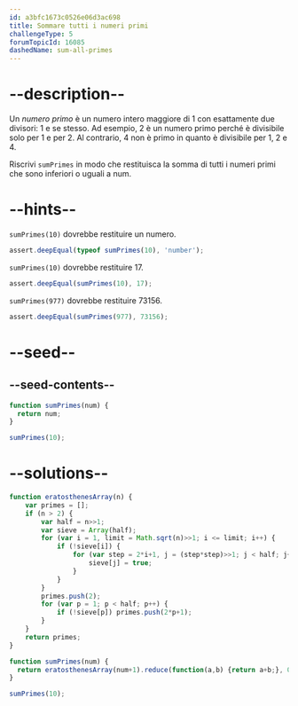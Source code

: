 ```yaml
---
id: a3bfc1673c0526e06d3ac698
title: Sommare tutti i numeri primi
challengeType: 5
forumTopicId: 16085
dashedName: sum-all-primes
---
```


# --description--

Un <dfn>numero primo</dfn> è un numero intero maggiore di 1 con esattamente due divisori: 1 e se stesso. Ad esempio, 2 è un numero primo perché è divisibile solo per 1 e per 2. Al contrario, 4 non è primo in quanto è divisibile per 1, 2 e 4.

Riscrivi `sumPrimes` in modo che restituisca la somma di tutti i numeri primi che sono inferiori o uguali a num.

# --hints--

`sumPrimes(10)` dovrebbe restituire un numero.

```js
assert.deepEqual(typeof sumPrimes(10), 'number');
```

`sumPrimes(10)` dovrebbe restituire 17.

```js
assert.deepEqual(sumPrimes(10), 17);
```

`sumPrimes(977)` dovrebbe restituire 73156.

```js
assert.deepEqual(sumPrimes(977), 73156);
```

# --seed--

## --seed-contents--

```js
function sumPrimes(num) {
  return num;
}

sumPrimes(10);
```

# --solutions--

```js
function eratosthenesArray(n) {
    var primes = [];
    if (n > 2) {
        var half = n>>1;
        var sieve = Array(half);
        for (var i = 1, limit = Math.sqrt(n)>>1; i <= limit; i++) {
            if (!sieve[i]) {
                for (var step = 2*i+1, j = (step*step)>>1; j < half; j+=step) {
                    sieve[j] = true;
                }
            }
        }
        primes.push(2);
        for (var p = 1; p < half; p++) {
            if (!sieve[p]) primes.push(2*p+1);
        }
    }
    return primes;
}

function sumPrimes(num) {
  return eratosthenesArray(num+1).reduce(function(a,b) {return a+b;}, 0);
}

sumPrimes(10);
```

